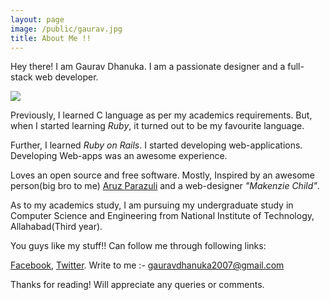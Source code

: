 ```yaml
---
layout: page
image: /public/gaurav.jpg
title: About Me !!
---
```


<p class="message">
  Hey there! I am Gaurav Dhanuka. I am a passionate designer and a full-stack web developer. 
</p>

<img src="{{ page.image }}"/>



Previously, I learned C language as per my academics requirements. But, when I started learning *Ruby*, it turned out to be my favourite language. 

Further, I learned *Ruby on Rails*. I started developing web-applications. Developing Web-apps was an awesome experience.


Loves an open source and free software. Mostly, Inspired by an awesome person(big bro to me) [Aruz Parazuli](https://twitter.com/aruzmeister) and a web-designer *"Makenzie Child"*.


As to my academics study, I am pursuing my undergraduate study in Computer Science and Engineering from National Institute of Technology, Allahabad(Third year).

You guys like my stuff!!
Can follow me through following links:

[Facebook](https://www.facebook.com/gaurav.dhanuka.754), [Twitter](https://www.twitter.com/prodroid_gaurav).
Write to me :- gauravdhanuka2007@gmail.com

Thanks for reading! Will appreciate any queries or comments.
